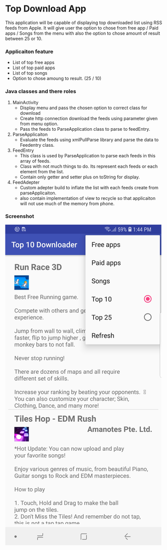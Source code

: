 # Top Download App

This application will be capable of displaying top downloaded list using RSS feeds from Apple. It will give user the option to chose from free app / Paid apps / Songs from the menu with also the option to chose amount of result between 25 or 10. 

### Applicaiton feature

* List of top free apps
* List of top paid apps
* List of top songs
* Option to chose amoung to result. (25 / 10)

### Java classes and there roles

1. MainActivity
	- Display menu and pass the chosen option to correct class for download
	- Create http connection download the feeds using parameter given from menu option.
	- Pass the feeds to ParseApplication class to parse to feedEntry.
2. ParseApplicaiton
	- Evaluate the feeds using xmlPullParse library and parse the data to Feedentry class.
3. FeedEntry
	- This class is used by ParseApplication to parse each feeds in this array of feeds.
	- Class with not much things to do. Its represent each feeds or each element from the list.
	- Contain only getter and setter plus on toString for display.
4. FeedAdepter
	- Custom adepter build to inflate the list with each feeds create from parseApplicaiton.
	- also contain implementation of view to recycle so that applicaiton will not use much of the memory from phone. 

### Screenshot
![Image of app screen](https://github.com/TenNga/TopDownload/blob/master/Screenshot_20190401-134408_Top%2010%20Downloader.jpg)
